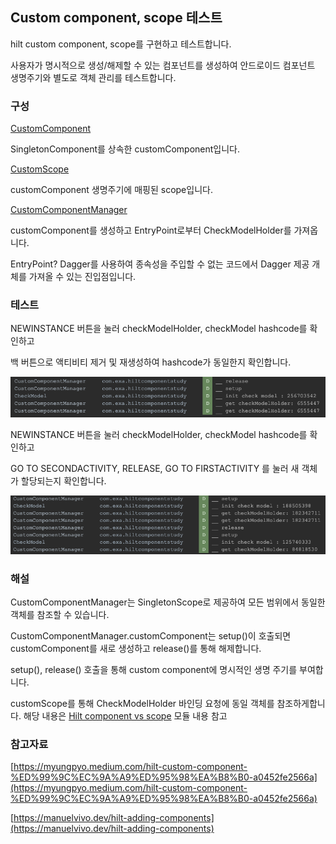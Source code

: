 
## Custom component, scope 테스트 

hilt custom component, scope를 구현하고 테스트합니다.

사용자가 명시적으로 생성/해제할 수 있는 컴포넌트를 생성하여 안드로이드 컴포넌트 생명주기와 별도로 객체 관리를 테스트합니다.

### 구성

[CustomComponent](https://github.com/EHK00/HiltComponentStudy/blob/main/customScopeTest/src/main/java/com/example/customscopetest/CustomComponent.kt)

SingletonComponent를 상속한 customComponent입니다.


[CustomScope](https://github.com/EHK00/HiltComponentStudy/blob/main/customScopeTest/src/main/java/com/example/customscopetest/CustomScope.kt)

customComponent 생명주기에 매핑된 scope입니다.


[CustomComponentManager](https://github.com/EHK00/HiltComponentStudy/blob/main/customScopeTest/src/main/java/com/example/customscopetest/model/CustomComponentManager.kt)

customComponent를 생성하고 EntryPoint로부터 CheckModelHolder를 가져옵니다.

EntryPoint?
Dagger를 사용하여 종속성을 주입할 수 없는 코드에서 Dagger 제공 개체를 가져올 수 있는 진입점입니다.

### 테스트
NEWINSTANCE 버튼을 눌러 checkModelHolder, checkModel hashcode를 확인하고

백 버튼으로 액티비티 제거 및 재생성하여 hashcode가 동일한지 확인합니다.

<img src="imgs/logcat1.png" />

NEWINSTANCE 버튼을 눌러 checkModelHolder, checkModel hashcode를 확인하고

GO TO SECONDACTIVITY, RELEASE, GO TO FIRSTACTIVITY 를 눌러 새 객체가 할당되는지 확인합니다.

<img src="imgs/logcat2.png" />

### 해설
CustomComponentManager는 SingletonScope로 제공하여 모든 범위에서 동일한 객체를 참조할 수 있습니다.

CustomComponentManager.customComponent는 setup()이 호출되면 customComponent를 새로 생성하고 release()를 통해 해제합니다.

setup(), release() 호출을 통해 custom component에 명시적인 생명 주기를 부여합니다.

customScope를 통해 CheckModelHolder 바인딩 요청에 동일 객체를 참조하게합니다.
해당 내용은
[Hilt component vs scope](https://github.com/EHK00/HiltComponentStudy/tree/main/scopeTest) 
모듈 내용 참고



### 참고자료

[https://myungpyo.medium.com/hilt-custom-component-%ED%99%9C%EC%9A%A9%ED%95%98%EA%B8%B0-a0452fe2566a](https://myungpyo.medium.com/hilt-custom-component-%ED%99%9C%EC%9A%A9%ED%95%98%EA%B8%B0-a0452fe2566a)

[https://manuelvivo.dev/hilt-adding-components](https://manuelvivo.dev/hilt-adding-components)